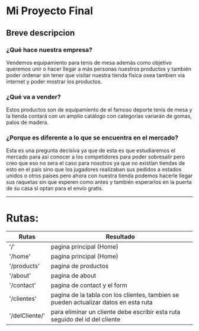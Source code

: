 # Mi Proyecto Final


## Breve descripcion

### ¿Qué hace nuestra empresa?
Vendemos equipamiento para tenis de mesa además como objetivo queremos unir o hacer llegar a más personas nuestros productos y también poder ordenar sin tener que visitar nuestra tienda física osea tambien via internet y poder mostrar los productos.

### ¿Qué va a vender?
Estos productos son de equipamiento de el famoso deporte tenis de mesa y la tienda contará con un amplio catálogo con categorías variarán de gomas, palos de madera.

### ¿Porque es diferente a lo que se encuentra en el mercado?
Esta es una pregunta decisiva ya que de esta es que estudiaremos el mercado para así conocer a los competidores para poder sobresalir pero creo que eso no sera el caso para nosotros ya que no existían tiendas de esto en el país sino que los jugadores realizaban sus pedidos a estados unidos o otros países pero ahora con nuestra tienda podemos hacerle llegar sus raquetas sin que esperen como antes y también esperarlos en la puerta de su casa si optan para el envío gratis.

- - -

# Rutas:

| Rutas            | Resultado    |
|-------------------|-------------|
| '/' | pagina principal (Home) |
| '/home' | pagina principal (Home) |
| '/products' | pagina de productos |
| '/about' | pagina de about |
| '/contact' | pagina de contact y el form |
| '/clientes' | pagina de la tabla con los clientes, tambien se pueden actualizar datos en esta ruta |
| '/delCliente/' | para eliminar un cliente debe escribir esta ruta seguido del id del cliente  |

